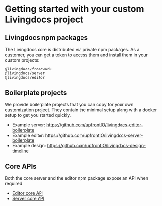 # Getting started with your custom Livingdocs project

## Livingdocs npm packages

The Livingdocs core is distributed via private npm packages.
As a customer, you can get a token to access them and install them in your custom projects:

```
@livingdocs/framework
@livingdocs/server
@livingdocs/editor
```

## Boilerplate projects

We provide boilerplate projects that you can copy for your own customization project.
They contain the minimal setup along with a docker setup to get you started quickly.

- Example server: https://github.com/upfrontIO/livingdocs-editor-boilerplate
- Example editor: https://github.com/upfrontIO/livingdocs-server-boilerplate
- Example design: https://github.com/upfrontIO/livingdocs-design-timeline


## Core APIs

Both the core server and the editor npm package expose an API when required

- [Editor core API](./editor/README.md)
- [Server core API](./server/README.md)

